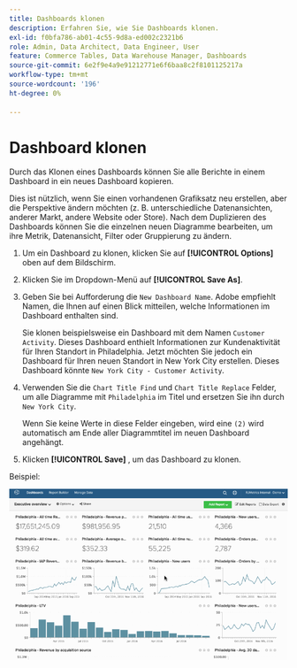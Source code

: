 ```yaml
---
title: Dashboards klonen
description: Erfahren Sie, wie Sie Dashboards klonen.
exl-id: f0bfa786-ab01-4c55-9d8a-ed002c2321b6
role: Admin, Data Architect, Data Engineer, User
feature: Commerce Tables, Data Warehouse Manager, Dashboards
source-git-commit: 6e2f9e4a9e91212771e6f6baa8c2f8101125217a
workflow-type: tm+mt
source-wordcount: '196'
ht-degree: 0%

---
```


# Dashboard klonen

Durch das Klonen eines Dashboards können Sie alle Berichte in einem Dashboard in ein neues Dashboard kopieren.

Dies ist nützlich, wenn Sie einen vorhandenen Grafiksatz neu erstellen, aber die Perspektive ändern möchten (z. B. unterschiedliche Datenansichten, anderer Markt, andere Website oder Store). Nach dem Duplizieren des Dashboards können Sie die einzelnen neuen Diagramme bearbeiten, um ihre Metrik, Datenansicht, Filter oder Gruppierung zu ändern.

1. Um ein Dashboard zu klonen, klicken Sie auf **[!UICONTROL Options]** oben auf dem Bildschirm.

1. Klicken Sie im Dropdown-Menü auf **[!UICONTROL Save As]**.

1. Geben Sie bei Aufforderung die `New Dashboard Name`. Adobe empfiehlt Namen, die Ihnen auf einen Blick mitteilen, welche Informationen im Dashboard enthalten sind.

   Sie klonen beispielsweise ein Dashboard mit dem Namen `Customer Activity`. Dieses Dashboard enthielt Informationen zur Kundenaktivität für Ihren Standort in Philadelphia. Jetzt möchten Sie jedoch ein Dashboard für Ihren neuen Standort in New York City erstellen. Dieses Dashboard könnte `New York City - Customer Activity`.

1. Verwenden Sie die `Chart Title Find` und `Chart Title Replace` Felder, um alle Diagramme mit `Philadelphia` im Titel und ersetzen Sie ihn durch `New York City`.

   Wenn Sie keine Werte in diese Felder eingeben, wird eine `(2)` wird automatisch am Ende aller Diagrammtitel im neuen Dashboard angehängt.

1. Klicken **[!UICONTROL Save]** , um das Dashboard zu klonen.

Beispiel:

![Klon-Dashboard](../../assets/datgif.gif)
